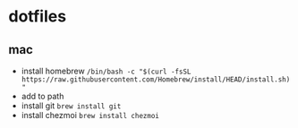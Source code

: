 # dotfiles

## mac

- install homebrew `/bin/bash -c "$(curl -fsSL https://raw.githubusercontent.com/Homebrew/install/HEAD/install.sh)"`
- add to path
- install git `brew install git`
- install chezmoi `brew install chezmoi`
